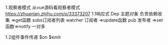 1.观察者模式
从vue源码看观察者模式 https://zhuanlan.zhihu.com/p/33373207
1.1响应式
Dep 主题对象 负责依赖收集 =>get函数
subs订阅者列表 watcher 订阅者 =>update函数
pub 发布者 =>set函数=>notify
一对多

1.2组件事件传递
$on $emit
